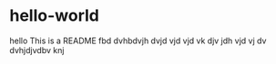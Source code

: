 hello-world
===========

hello
This is a README
fbd dvhbdvjh dvjd vjd vjd vk djv jdh vjd vj dv dvhjdjvdbv
knj
